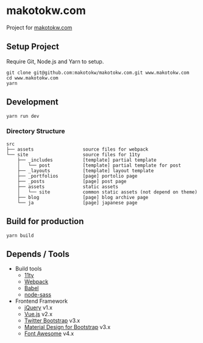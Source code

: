 makotokw.com
==============

Project for [makotokw.com](https://makotokw.com)

## Setup Project

Require Git, Node.js and Yarn to setup.

```
git clone git@github.com:makotokw/makotokw.com.git www.makotokw.com
cd www.makotokw.com
yarn
```

## Development

```
yarn run dev
```


### Directory Structure

```
src
├── assets                  source files for webpack
└── site                    source files for 11ty
    ├── _includes           [template] partial template
    │   └── post            [template] partial template for post
    ├── _layouts            [template] layout template
    ├── _portfolios         [page] portolio page
    ├── _posts              [page] post page
    ├── assets              static assets
    │   └── site            common static assets (not depend on theme)
    ├── blog                [page] blog archive page
    └── ja                  [page] japanese page
```


## Build for production

```
yarn build
```

## Depends / Tools

* Build tools
    * [11ty](https://github.com/11ty/eleventy/)
    * [Webpack](https://webpack.js.org/)
    * [Babel](https://babeljs.io/)
    * [node-sass](https://github.com/sass/node-sass)
* Frontend Framework
    * [jQuery](https://jquery.com/) v1.x
    * [Vue.js](https://vuejs.org/) v2.x
    * [Twitter Bootstrap](https://getbootstrap.com/) v3.x
    * [Material Design for Bootstrap](https://fezvrasta.github.io/bootstrap-material-design/) v3.x
    * [Font Awesome](https://fontawesome.com/) v4.x
